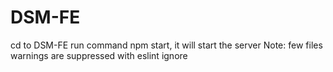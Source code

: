# DSM-FE
cd to DSM-FE
run command npm start, it will start the server
Note: few files warnings are suppressed with eslint ignore